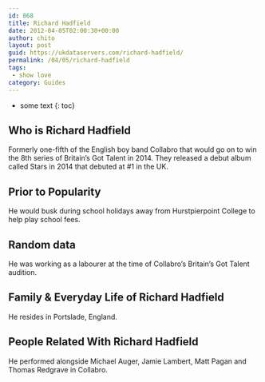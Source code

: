 ```yaml
---
id: 868
title: Richard Hadfield
date: 2012-04-05T02:00:30+00:00
author: chito
layout: post
guid: https://ukdataservers.com/richard-hadfield/
permalink: /04/05/richard-hadfield
tags:
 - show love
category: Guides
---
```


* some text
{: toc}
          
          
## Who is  Richard Hadfield
                  
                  
                  
Formerly one-fifth of the English boy band Collabro that would go on to win the 8th series of Britain&#8217;s Got Talent in 2014. They released a debut album called Stars in 2014 that debuted at #1 in the UK.
                  
                
                
                
## Prior to Popularity 
                  
                  
                  
He would busk during school holidays away from Hurstpierpoint College to help play school fees.
                  
                
                
                
## Random data 
                  
                  
                  
He was working as a labourer at the time of Collabro&#8217;s Britain&#8217;s Got Talent audition.
                  
                
                
                
## Family & Everyday Life of Richard Hadfield
                  
                  
                  
He resides in Portslade, England.
                  
                
                
                
## People Related With  Richard Hadfield
                  
                  
                  
He performed alongside Michael Auger, Jamie Lambert, Matt Pagan and Thomas Redgrave in Collabro.
                  
                
              
            
          
          
          
    
    
  
